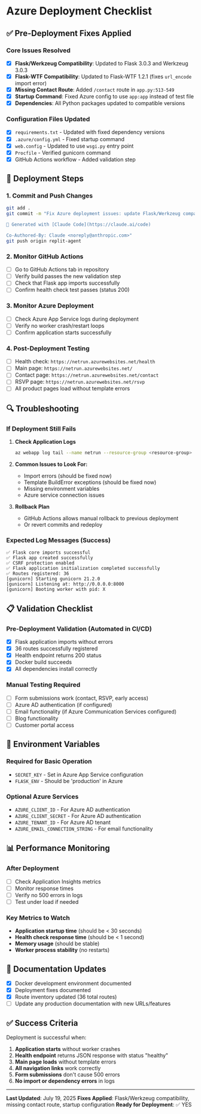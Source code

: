 # Azure Deployment Checklist

## ✅ Pre-Deployment Fixes Applied

### Core Issues Resolved
- [x] **Flask/Werkzeug Compatibility**: Updated to Flask 3.0.3 and Werkzeug 3.0.3
- [x] **Flask-WTF Compatibility**: Updated to Flask-WTF 1.2.1 (fixes `url_encode` import error)
- [x] **Missing Contact Route**: Added `/contact` route in `app.py:513-549`
- [x] **Startup Command**: Fixed Azure config to use `app:app` instead of test file
- [x] **Dependencies**: All Python packages updated to compatible versions

### Configuration Files Updated
- [x] `requirements.txt` - Updated with fixed dependency versions
- [x] `.azure/config.yml` - Fixed startup command
- [x] `web.config` - Updated to use `wsgi.py` entry point
- [x] `Procfile` - Verified gunicorn command
- [x] GitHub Actions workflow - Added validation step

## 🚀 Deployment Steps

### 1. Commit and Push Changes
```bash
git add .
git commit -m "Fix Azure deployment issues: update Flask/Werkzeug compatibility and add missing contact route

🤖 Generated with [Claude Code](https://claude.ai/code)

Co-Authored-By: Claude <noreply@anthropic.com>"
git push origin replit-agent
```

### 2. Monitor GitHub Actions
- [ ] Go to GitHub Actions tab in repository
- [ ] Verify build passes the new validation step
- [ ] Check that Flask app imports successfully
- [ ] Confirm health check test passes (status 200)

### 3. Monitor Azure Deployment
- [ ] Check Azure App Service logs during deployment
- [ ] Verify no worker crash/restart loops
- [ ] Confirm application starts successfully

### 4. Post-Deployment Testing
- [ ] Health check: `https://netrun.azurewebsites.net/health`
- [ ] Main page: `https://netrun.azurewebsites.net/`
- [ ] Contact page: `https://netrun.azurewebsites.net/contact`
- [ ] RSVP page: `https://netrun.azurewebsites.net/rsvp`
- [ ] All product pages load without template errors

## 🔍 Troubleshooting

### If Deployment Still Fails

1. **Check Application Logs**
   ```bash
   az webapp log tail --name netrun --resource-group <resource-group>
   ```

2. **Common Issues to Look For:**
   - Import errors (should be fixed now)
   - Template BuildError exceptions (should be fixed now)
   - Missing environment variables
   - Azure service connection issues

3. **Rollback Plan**
   - GitHub Actions allows manual rollback to previous deployment
   - Or revert commits and redeploy

### Expected Log Messages (Success)
```
✅ Flask core imports successful
✅ Flask app created successfully
✅ CSRF protection enabled
✅ Flask application initialization completed successfully
✅ Routes registered: 36
[gunicorn] Starting gunicorn 21.2.0
[gunicorn] Listening at: http://0.0.0.0:8000
[gunicorn] Booting worker with pid: X
```

## 📋 Validation Checklist

### Pre-Deployment Validation (Automated in CI/CD)
- [x] Flask application imports without errors
- [x] 36 routes successfully registered
- [x] Health endpoint returns 200 status
- [x] Docker build succeeds
- [x] All dependencies install correctly

### Manual Testing Required
- [ ] Form submissions work (contact, RSVP, early access)
- [ ] Azure AD authentication (if configured)
- [ ] Email functionality (if Azure Communication Services configured)
- [ ] Blog functionality
- [ ] Customer portal access

## 🔧 Environment Variables

### Required for Basic Operation
- `SECRET_KEY` - Set in Azure App Service configuration
- `FLASK_ENV` - Should be 'production' in Azure

### Optional Azure Services
- `AZURE_CLIENT_ID` - For Azure AD authentication
- `AZURE_CLIENT_SECRET` - For Azure AD authentication  
- `AZURE_TENANT_ID` - For Azure AD tenant
- `AZURE_EMAIL_CONNECTION_STRING` - For email functionality

## 📊 Performance Monitoring

### After Deployment
- [ ] Check Application Insights metrics
- [ ] Monitor response times
- [ ] Verify no 500 errors in logs
- [ ] Test under load if needed

### Key Metrics to Watch
- **Application startup time** (should be < 30 seconds)
- **Health check response time** (should be < 1 second)
- **Memory usage** (should be stable)
- **Worker process stability** (no restarts)

## 📝 Documentation Updates

- [x] Docker development environment documented
- [x] Deployment fixes documented
- [x] Route inventory updated (36 total routes)
- [ ] Update any production documentation with new URLs/features

## ✅ Success Criteria

Deployment is successful when:
1. **Application starts** without worker crashes
2. **Health endpoint** returns JSON response with status "healthy"
3. **Main page loads** without template errors
4. **All navigation links** work correctly
5. **Form submissions** don't cause 500 errors
6. **No import or dependency errors** in logs

---

**Last Updated**: July 19, 2025
**Fixes Applied**: Flask/Werkzeug compatibility, missing contact route, startup configuration
**Ready for Deployment**: ✅ YES